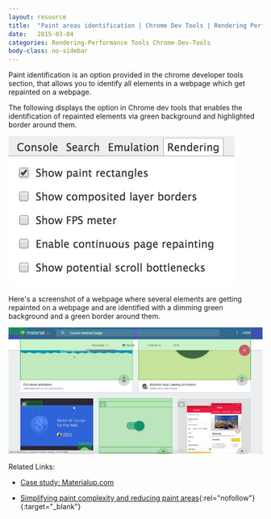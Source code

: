 ```yaml
---
layout: resource
title:  "Paint areas identification | Chrome Dev Tools | Rendering Performance"
date:   2015-03-04
categories: Rendering-Performance Tools Chrome-Dev-Tools
body-class: no-sidebar
---
```


Paint identification is an option provided in the chrome developer tools section, that allows you to identify all elements in a webpage which get repainted on a webpage.

The following displays the option in Chrome dev tools that enables the identification of repainted elements via green background and highlighted border around them.

<div class="center">
  <img src="/images/networking-performance/show-paint-rectangles.jpg" alt="Show Paint Rectangles option Chrome dev tools">
</div>

Here's a screenshot of a webpage where several elements are getting repainted on a webpage and are identified with a dimming green background and a green border around them.

![Paint Rectangles Rendering Performance](/images/networking-performance/paint-rectangles.jpg)

Related Links:

- [Case study: Materialup.com](/case-study/materialup.com)

- [Simplifying paint complexity and reducing paint areas](https://developers.google.com/web/fundamentals/performance/rendering/simplify-paint-complexity-and-reduce-paint-areas?hl=en){:rel="nofollow"}{:target="_blank"}